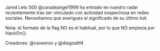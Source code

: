 Jared Leto
500
@caradeangel1999 ha entrado en nuestro radar recientemente tras ser vinculado con actividad sospechosa en redes sociales. Necesitamos que averigues el significado de su último tuit.

Nota: el formato de la flag NO es el habitual, por lo que NO empieza por HackOn{}.

Creadores: @caveeroo y @diegoaltf4
